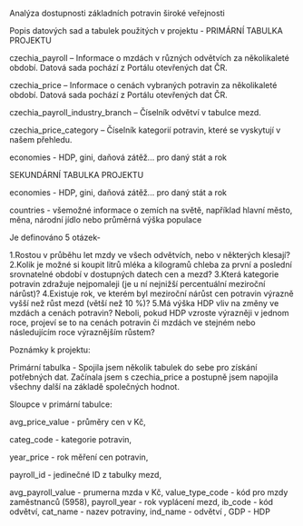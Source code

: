 Analýza dostupnosti základních potravin široké veřejnosti

Popis datových sad a tabulek použitých v projektu -
PRIMÁRNÍ TABULKA PROJEKTU

czechia_payroll – Informace o mzdách v různých odvětvích za několikaleté období. Datová sada pochází z Portálu otevřených dat ČR.

czechia_price – Informace o cenách vybraných potravin za několikaleté období. Datová sada pochází z Portálu otevřených dat ČR.

czechia_payroll_industry_branch – Číselník odvětví v tabulce mezd.

czechia_price_category – Číselník kategorií potravin, které se vyskytují v našem přehledu.

economies - HDP, gini, daňová zátěž... pro daný stát a rok

SEKUNDÁRNÍ TABULKA PROJEKTU

economies - HDP, gini, daňová zátěž... pro daný stát a rok

countries - všemožné informace o zemích na světě, například hlavní město, měna, národní jídlo nebo průměrná výška populace

Je definováno 5 otázek-

1.Rostou v průběhu let mzdy ve všech odvětvích, nebo v některých klesají?
2.Kolik je možné si koupit litrů mléka a kilogramů chleba za první a poslední srovnatelné období v dostupných datech cen a mezd?
3.Která kategorie potravin zdražuje nejpomaleji (je u ní nejnižší percentuální meziroční nárůst)?
4.Existuje rok, ve kterém byl meziroční nárůst cen potravin výrazně vyšší než růst mezd (větší než 10 %)?
5.Má výška HDP vliv na změny ve mzdách a cenách potravin? Neboli, pokud HDP vzroste výrazněji v jednom roce, projeví se to na cenách potravin či mzdách ve stejném nebo následujícím roce výraznějším růstem?


Poznámky k projektu:

Primární tabulka - Spojila jsem několik tabulek do sebe pro získání potřebných dat. Začínala jsem s czechia_price a postupně jsem napojila všechny další na základě společných hodnot.

Sloupce v primární tabulce:

avg_price_value - průměry cen v Kč,

categ_code - kategorie potravin,

year_price - rok měření cen potravin,

payroll_id - jedinečné ID z tabulky mezd,

avg_payroll_value - prumerna mzda v Kč,
value_type_code - kód pro mzdy zaměstnanců (5958),
payroll_year - rok vyplácení mezd,
ib_code - kód odvětví,
cat_name - nazev potraviny,
ind_name - odvětví ,
GDP - HDP
